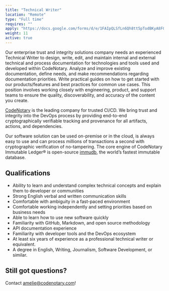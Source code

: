 ```yaml
---
title: "Technical Writer"
location: "Remote" 
type: "Full time" 
requires: "" 
apply: "https://docs.google.com/forms/d/e/1FAIpQLSfLn6Qh8tt5pTodBKyA8FO75tZ1cRWkqtzq74uI5G55nt_BqQ/viewform?usp=sf_link"
weight: 11
active: true
---
```


Our enterprise trust and integrity solutions company needs an experienced Technical Writer to design, write, edit, and maintain internal and external technical and process documentation for technologies and tools used and developed within CodeNotary. Analyze and improve existing documentation, define needs, and make recommendations regarding documentation priorities. Write practical guides on how to get started with our products/features and best practices for common use cases. 
This position involves working closely with engineering, product, and support teams to ensure the quality, discoverability, and accuracy of the content you create.

[CodeNotary](https://codenotary.com/) is the leading company for trusted CI/CD. We bring trust and integrity into the DevOps process by providing end-to-end cryptographically verifiable tracking and provenance for all artifacts, actions, and dependencies.

Our software solution can be used on-premise or in the cloud, is always easy to use and can process millions of transactions a second with cryptographic verification of no-tampering. The core engine of CodeNotary Immutable Ledger® is open-source [immudb](https://codenotary.com/technologies/immudb/), the world’s fastest immutable database.


## Qualifications

- Ability to learn and understand complex technical concepts and explain them to developer or communities
- Strong English verbal and written communication skills
- Comfortable with ambiguity in a fast-paced environment
- Comfortable working independently and setting priorities based on business needs
- Able to learn how to use new software quickly
- Familiarity with GitHub, Markdown, and open source methodology
- API documentation experience
- Familiarity with developer tools and the DevOps ecosystem
- At least six years of experience as a professional technical writer or equivalent.
- A degree in English, Writing, Journalism, Software Development, or similar.


## Still got questions?

Contact [amelie@codenotary.com](mailto:amelie@codenotary.com?subject=[Hiring][Technical-Writer])!
